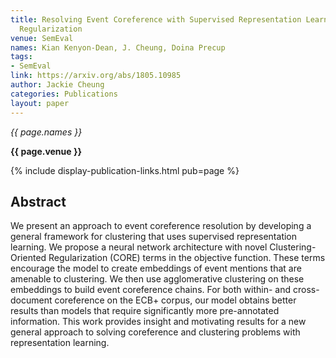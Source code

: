 ```yaml
---
title: Resolving Event Coreference with Supervised Representation Learning and Clustering-Oriented
  Regularization
venue: SemEval
names: Kian Kenyon-Dean, J. Cheung, Doina Precup
tags:
- SemEval
link: https://arxiv.org/abs/1805.10985
author: Jackie Cheung
categories: Publications
layout: paper
---
```


*{{ page.names }}*

**{{ page.venue }}**

{% include display-publication-links.html pub=page %}

## Abstract

We present an approach to event coreference resolution by developing a general framework for clustering that uses supervised representation learning. We propose a neural network architecture with novel Clustering-Oriented Regularization (CORE) terms in the objective function. These terms encourage the model to create embeddings of event mentions that are amenable to clustering. We then use agglomerative clustering on these embeddings to build event coreference chains. For both within- and cross-document coreference on the ECB+ corpus, our model obtains better results than models that require significantly more pre-annotated information. This work provides insight and motivating results for a new general approach to solving coreference and clustering problems with representation learning.